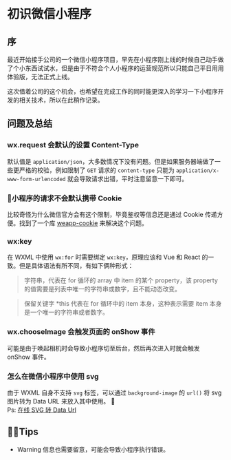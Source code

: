 # 初识微信小程序

## 序
最近开始接手公司的一个微信小程序项目，早先在小程序刚上线的时候自己动手做了个小东西试试水，但是由于不符合个人小程序的运营规范所以只能自己平日用用体验版，无法正式上线。  


这次借着公司的这个机会，也希望在完成工作的同时能更深入的学习一下小程序开发的相关技术，所以在此稍作记录。

## 问题及总结

### wx.request 会默认的设置 Content-Type
默认值是 `application/json`，大多数情况下没有问题。但是如果服务器端做了一些更严格的校验，例如限制了 `GET` 请求的 `content-type` 只能为 `application/x-www-form-urlencoded` 就会导致请求出错，平时注意留意一下即可。

### 小程序的请求不会默认携带 Cookie
比较奇怪为什么微信官方会有这个限制，毕竟鉴权等信息还是通过 Cookie 传递方便。找到了一个库 [weapp-cookie](https://github.com/charleslo1/weapp-cookie) 来解决这个问题。

### wx:key
在 WXML 中使用 `wx:for` 时需要绑定 `wx:key`，原理应该和 Vue 和 React 的一致。但是具体语法有所不同，有如下俩种形式：
> 字符串，代表在 for 循环的 array 中 item 的某个 property，该 property 的值需要是列表中唯一的字符串或数字，且不能动态改变。

> 保留关键字 *this 代表在 for 循环中的 item 本身，这种表示需要 item 本身是一个唯一的字符串或者数字。

### wx.chooseImage 会触发页面的 onShow 事件
可能是由于唤起相机时会导致小程序切至后台，然后再次进入时就会触发 onShow 事件。

### 怎么在微信小程序中使用 svg
由于 WXML 自身不支持 `svg` 标签，可以通过 `background-image` 的 `url()` 将 svg 图片转为 Data URL 来放入其中使用。   
Ps: [在线 SVG 转 Data Url](https://codepen.io/jakob-e/pen/doMoML)

## Tips
* Warning 信息也需要留意，可能会导致小程序执行错误。